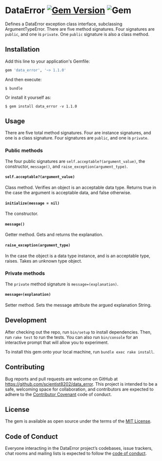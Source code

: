 # DataError [![Gem Version](https://badge.fury.io/rb/data_error.svg)](https://badge.fury.io/rb/data_error) ![Gem](https://img.shields.io/gem/dt/data_error)
Defines a DataError exception class interface, subclassing ArgumentTypeError. 
There are five method signatures. Four signatures are `public`, and one is 
`private`. One `public` signature is also a class method.

## Installation

Add this line to your application's Gemfile:

```ruby
gem 'data_error', '~> 1.1.0'
```

And then execute:

    $ bundle

Or install it yourself as:

    $ gem install data_error -v 1.1.0

## Usage
There are five total method signatures. Four are instance signatures, and one 
is a class signature. Four signatures are `public`, and one is `private`.

### Public methods
The four public signatures are `self.acceptable?(argument_value)`, the 
constructor, `message()`, and `raise_exception(argument_type)`.

#### `self.acceptable?(argument_value)`
Class method. Verifies an object is an acceptable data type. Returns true in 
the case the argument is acceptable data, and false otherwise.

#### `initialize(message = nil)`
The constructor.

#### `message()`
Getter method. Gets and returns the explanation.

#### `raise_exception(argument_type)`
In the case the object is a data type instance, and is an acceptable type, 
raises. Takes an unknown type object.

### Private methods
The `private` method signature is `message=(explanation)`.

#### `message=(explanation)`
Setter method. Sets the message attribute the argued explanation 
String.

## Development

After checking out the repo, run `bin/setup` to install dependencies. Then, 
run `rake test` to run the tests. You can also run `bin/console` for an 
interactive prompt that will allow you to experiment.

To install this gem onto your local machine, run `bundle exec rake install`.

## Contributing

Bug reports and pull requests are welcome on GitHub at 
https://github.com/scientist8202/data_error. This project is intended to be a 
safe, welcoming space for collaboration, and contributors are expected to 
adhere to the 
[Contributor Covenant](http://contributor-covenant.org) code of conduct.

## License

The gem is available as open source under the terms of the 
[MIT License](https://opensource.org/licenses/MIT).

## Code of Conduct

Everyone interacting in the DataError project’s codebases, issue trackers, 
chat rooms and mailing lists is expected to follow the 
[code of conduct](https://github.com/[USERNAME]/data_error/blob/master/CODE_OF_CONDUCT.md).
